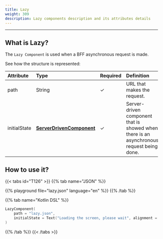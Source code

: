 ```yaml
---
title: Lazy
weight: 309
description: Lazy components description and its attributes details
---
```


---

## What is Lazy? 

The `Lazy Component` is used when a BFF asynchronous request is made. 

See how the structure is represented:

| Attribute | Type | Required | Definition |
| :--- | :--- | :--- | :--- |
| path | String |    ✓ | URL that makes the request.  |
| initialState | [**ServerDrivenComponent**](/docs/api/components) |    ✓ | Server-driven component that is showed when there is an asynchronous request being done. |

## How to use it?

{{< tabs id="T126" >}}
{{% tab name="JSON" %}}
<!-- json-playground:lazy.json
{
  "_beagleComponent_": "beagle:lazycomponent",
  "path": "lazy.json",
  "initialState": {
    "_beagleComponent_": "beagle:text",
    "text": "Loading the screen, please wait",
    "alignment": "CENTER"
  }
}
-->
{{% playground file="lazy.json" language="en" %}}
{{% /tab %}}

{{% tab name="Kotlin DSL" %}}
```kotlin
LazyComponent(
    path = "lazy.json",
    initialState = Text("Loading the screen, please wait", alignment = TextAlignment.CENTER)
)
```
{{% /tab %}}
{{< /tabs >}}

